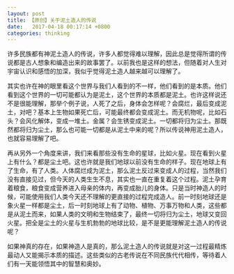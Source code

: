 ```yaml
---
layout: post
title: 【原创】关于泥土造人的传说
date:   2017-04-18 00:17:14 +0800
categories: thinking
---
```

许多民族都有神泥土造人的传说，许多人都觉得难以理解，因此总是觉得所谓的传说都是古人想象和编造出来的故事罢了。以前我也是这样的想法，但随着对人生对宇宙认识和感悟的加深，我似乎觉得泥土造人越来越可以理解了。

其实也许在神的眼里看这个世界与我们人看到的不一样，他们看到的是本质。他们看到这个世界的一切可能都认为是泥土，这个世界的本质都是泥土。也许这样说还不是很能理解，那举个例子说，人死了之后，身体会怎样呢？会腐烂，最后变成泥土，对吧？基本上生物如果死亡后，可能最终都会变成泥土。而无机物呢，比如石头？会风化解体，变成一堆土。金属？会生锈变成泥土。一切都将归为尘土。那既然都将归为尘土，那么也可能一切都是从泥土中来的呢？所以传说神用泥土造人，也就容易理解了吧。

再从另外一个角度来讲，我们来看那些没有生命的星球，比如火星。现在看到火星上有什么？都是尘土吧。这也许就是我们地球以前没有生命的样子。现在地球上有了生命，有了人类。人体腐烂成为泥土，那么泥土反过来变成人的过程，当然我们没有直接见过，但今天的人类生生不息，其实也一直在重复着这个过程。泥土孕育着粮食，粮食变成营养进入母亲的体内，再变成胎儿的身体。只是当时神造人的时候，可能使用我们人类今天还不理解的更直接的过程完成造人。前一时刻地球还是象火星一样都是尘土，后一时刻地球上有了动物、植物、万事万物和人类，这些都是从泥土而来，如果人类的文明和生物结束了，最终一切将归为尘土，地球又变回火星。把全是尘土的火星与生机勃勃的地球比较，是不是更能理解泥土造人的传说呢？

如果神真的存在，如果神造人是真的，那么泥土造人的传说就是对这一过程最精炼最动人又能揭示本质的描述。这些类似的古老传说在不同民族代代相传，等待着人们有一天能领悟其中的智慧和奥妙。
